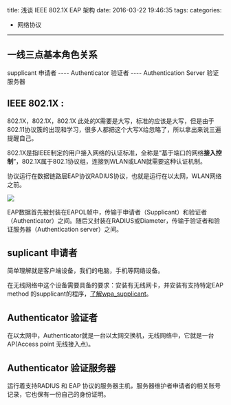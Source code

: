 title: 浅谈 IEEE 802.1X EAP 架构
date: 2016-03-22 19:46:35
tags:
categories:
- 网络协议
---

## 一线三点基本角色关系
supplicant 申请者 ---- Authenticator 验证者 ---- Authentication Server 验证服务器
<!-- more -->
## IEEE 802.1X :

802.1X，802.1X，802.1X 此处的X需要是大写，标准的应该是大写，但是由于802.11协议簇的出现和学习，很多人都把这个大写X给忽略了，所以拿出来说三遍提醒自己。

802.1X是指IEEE制定的用户接入网络的认证标准，全称是“基于端口的网络**接入控制**”，802.1X属于802.1协议组，连接到WLAN或LAN就需要这种认证机制。

协议运行在数据链路层EAP协议RADIUS协议，也就是运行在以太网，WLAN网络之前。


![](http://7xrw2w.com1.z0.glb.clouddn.com/802.1X_wired_protocols.png)

EAP数据首先被封装在EAPOL帧中，传输于申请者（Supplicant）和验证者（Authenticator）之间。随后又封装在RADIUS或Diameter，传输于验证者和验证服务器（Authentication server）之间。

## suplicant 申请者
简单理解就是客户端设备，我们的电脑，手机等网络设备。

在无线网络中这个设备需要具备的要求：安装有无线网卡，并安装有支持特定EAP method 的supplicant的程序，[了解wpa_supplicant](http://coffee1993.github.io/2016/03/18/%E6%98%8E%E7%99%BDwpa-supplicant/)。

## Authenticator 验证者

在以太网中，Authenticator就是一台以太网交换机，无线网络中，它就是一台AP(Access point 无线接入点)。

## Authenticator 验证服务器
运行着支持RADIUS 和 EAP 协议的服务器主机，服务器维护者申请者的相关账号记录，它也保有一份自己的身份证明。
